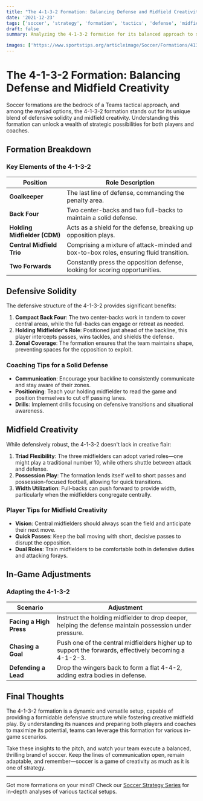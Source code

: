 ```yaml
---
title: "The 4-1-3-2 Formation: Balancing Defense and Midfield Creativity"
date: '2021-12-23'
tags: ['soccer', 'strategy', 'formation', 'tactics', 'defense', 'midfield', 'coaching', 'player development', 'creativity']
draft: false
summary: Analyzing the 4-1-3-2 formation for its balanced approach to solid defense and creative midfield play in soccer.

images: ['https://www.sportstips.org/articleimage/Soccer/Formations/4132.webp']
---
```


# The 4-1-3-2 Formation: Balancing Defense and Midfield Creativity

Soccer formations are the bedrock of a Teams tactical approach, and among the myriad options, the 4-1-3-2 formation stands out for its unique blend of defensive solidity and midfield creativity. Understanding this formation can unlock a wealth of strategic possibilities for both players and coaches.

## Formation Breakdown

### Key Elements of the 4-1-3-2

| Position          | Role Description                                       |
|-------------------|--------------------------------------------------------|
| **Goalkeeper**    | The last line of defense, commanding the penalty area. |
| **Back Four**     | Two center-backs and two full-backs to maintain a solid defense. |
| **Holding Midfielder (CDM)** | Acts as a shield for the defense, breaking up opposition plays. |
| **Central Midfield Trio** | Comprising a mixture of attack-minded and box-to-box roles, ensuring fluid transition. |
| **Two Forwards** | Constantly press the opposition defense, looking for scoring opportunities. |

## Defensive Solidity

The defensive structure of the 4-1-3-2 provides significant benefits:

1. **Compact Back Four**: The two center-backs work in tandem to cover central areas, while the full-backs can engage or retreat as needed.
2. **Holding Midfielder's Role**: Positioned just ahead of the backline, this player intercepts passes, wins tackles, and shields the defense.
3. **Zonal Coverage**: The formation ensures that the team maintains shape, preventing spaces for the opposition to exploit.

### Coaching Tips for a Solid Defense

- **Communication**: Encourage your backline to consistently communicate and stay aware of their zones.
- **Positioning**: Teach your holding midfielder to read the game and position themselves to cut off passing lanes.
- **Drills**: Implement drills focusing on defensive transitions and situational awareness.

## Midfield Creativity

While defensively robust, the 4-1-3-2 doesn't lack in creative flair:

1. **Triad Flexibility**: The three midfielders can adopt varied roles—one might play a traditional number 10, while others shuttle between attack and defense.
2. **Possession Play**: The formation lends itself well to short passes and possession-focused football, allowing for quick transitions.
3. **Width Utilization**: Full-backs can push forward to provide width, particularly when the midfielders congregate centrally.

### Player Tips for Midfield Creativity

- **Vision**: Central midfielders should always scan the field and anticipate their next move.
- **Quick Passes**: Keep the ball moving with short, decisive passes to disrupt the opposition.
- **Dual Roles**: Train midfielders to be comfortable both in defensive duties and attacking forays.

## In-Game Adjustments

### Adapting the 4-1-3-2

| Scenario                          | Adjustment                                                                                         |
|-----------------------------------|----------------------------------------------------------------------------------------------------|
| **Facing a High Press**           | Instruct the holding midfielder to drop deeper, helping the defense maintain possession under pressure. |
| **Chasing a Goal**                | Push one of the central midfielders higher up to support the forwards, effectively becoming a 4-1-2-3. |
| **Defending a Lead**              | Drop the wingers back to form a flat 4-4-2, adding extra bodies in defense.                        |

## Final Thoughts

The 4-1-3-2 formation is a dynamic and versatile setup, capable of providing a formidable defensive structure while fostering creative midfield play. By understanding its nuances and preparing both players and coaches to maximize its potential, teams can leverage this formation for various in-game scenarios.

Take these insights to the pitch, and watch your team execute a balanced, thrilling brand of soccer. Keep the lines of communication open, remain adaptable, and remember—soccer is a game of creativity as much as it is one of strategy.

---

Got more formations on your mind? Check our [Soccer Strategy Series](#) for in-depth analyses of various tactical setups.
```

